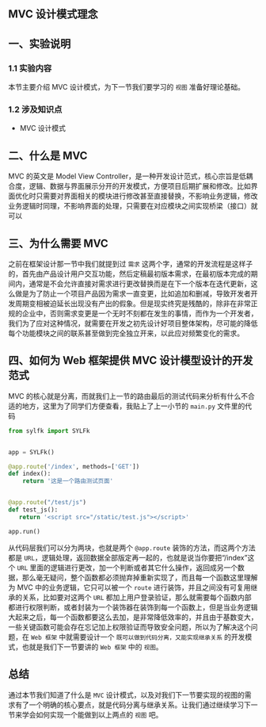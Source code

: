 ## MVC 设计模式理念

## 一、实验说明
### 1.1 实验内容
本节主要介绍 MVC 设计模式，为下一节我们要学习的 `视图` 准备好理论基础。

### 1.2 涉及知识点
* MVC 设计模式

## 二、什么是 MVC
MVC 的英文是 Model View Controller，是一种开发设计范式，核心宗旨是低耦合度，逻辑、数据与界面展示分开的开发模式，方便项目后期扩展和修改。比如界面优化时只需要对界面相关的模块进行修改甚至直接替换，不影响业务逻辑，修改业务逻辑时同理，不影响界面的处理，只需要在对应模块之间实现桥梁（接口）就可以

## 三、为什么需要 MVC
之前在框架设计那一节中我们就提到过 `需求` 这两个字，通常的开发流程是这样子的，首先由产品设计用户交互功能，然后定稿最初版本需求，在最初版本完成的期间内，通常是不会允许直接对需求进行更改替换而是在下一个版本在迭代更新，这么做是为了防止一个项目产品因为需求一直变更，比如追加和删减，导致开发者开发周期变相被迫延长出现没有产出的假象。但是现实终究是残酷的，除非在非常正规的企业中，否则需求变更是一个无时不刻都在发生的事情，而作为一个开发者，我们为了应对这种情况，就需要在开发之初先设计好项目整体架构，尽可能的降低每个功能模块之间的联系甚至做到完全独立开来，以此应对频繁变化的需求。

## 四、如何为 Web 框架提供 MVC 设计模型设计的开发范式
MVC 的核心就是分离，而就我们上一节的路由最后的测试代码来分析有什么不合适的地方，这里为了同学们方便查看，我贴上了上一小节的 `main.py` 文件里的代码
```Python
from sylfk import SYLFk


app = SYLFk()

@app.route('/index', methods=['GET'])
def index():
    return '这是一个路由测试页面'


@app.route("/test/js")
def test_js():
   return '<script src="/static/test.js"></script>'

app.run()
```

从代码层我们可以分为两块，也就是两个 `@app.route` 装饰的方法，而这两个方法都是 `URL`，逻辑处理，返回数据全部版定再一起的，也就是说当你要把“/index”这个 `URL` 里面的逻辑进行更改，加一个判断或者其它什么操作，返回成另一个数据，那么毫无疑问，整个函数都必须抛弃掉重新实现了，而且每一个函数这里理解为 MVC 中的业务逻辑，它只可以被一个 `route` 进行装饰，并且之间没有可复用继承的关系，比如要对这两个 `URL` 都加上用户登录验证，那么就需要每个函数内部都进行权限判断，或者封装为一个装饰器在装饰到每一个函数上，但是当业务逻辑大起来之后，每一个函数都要这么去加，是非常降低效率的，并且由于基数变大，一些关键函数可能会存在忘记加上权限验证而导致安全问题，所以为了解决这个问题，在 `Web 框架` 中就需要设计一个 `既可以做到代码分离，又能实现继承关系` 的开发模式，也就是我们下一节要讲的 `Web 框架` 中的 `视图`。


## 总结
通过本节我们知道了什么是 `MVC` 设计模式，以及对我们下一节要实现的视图的需求有了一个明确的核心要点，就是代码分离与继承关系。让我们通过继续学习下一节来学会如何实现一个能做到以上两点的 `视图` 吧。
